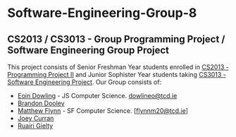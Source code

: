 # Software-Engineering-Group-8
## CS2013 / CS3013 - Group Programming Project / Software Engineering Group Project
This project consists of Senior Freshman Year students enrolled in [CS2013 - Programming Project II](https://scss.tcd.ie/modules/?m=CS2013) and Junior Sophister Year students taking [CS3013 - Software Engineering Project](https://scss.tcd.ie/modules/?m=CS3013).
Our Group consists of:
* [Eoin Dowling](https://github.com/avieor) - JS Computer Science. [dowlineo@tcd.ie](mailto:dowlineo@tcd.ie)
* [Brandon Dooley](https://github.com/dooleyb1)
* [Matthew Flynn](https://github.com/) - SF Computer Science. [flynnm20@tcd.ie]
* [Joey Curran](https://github.com/)
* [Ruairi Gielty](https://github.com/)

